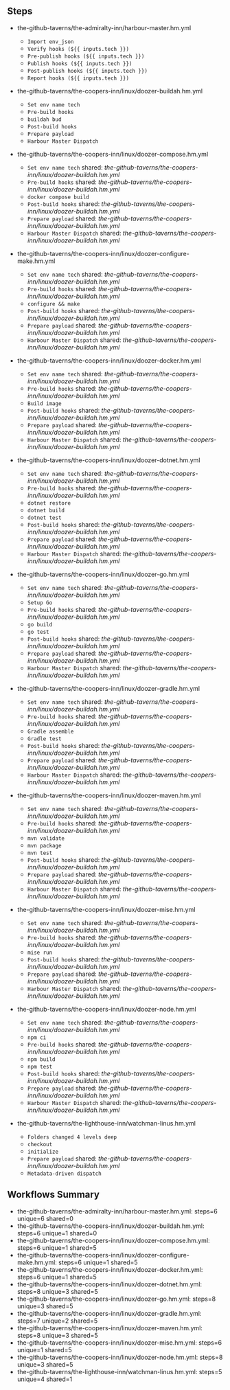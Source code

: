 
## Steps

- the-github-taverns/the-admiralty-inn/harbour-master.hm.yml
  - `Import env_json`
  - `Verify hooks (${{ inputs.tech }})`
  - `Pre-publish hooks (${{ inputs.tech }})`
  - `Publish hooks (${{ inputs.tech }})`
  - `Post-publish hooks (${{ inputs.tech }})`
  - `Report hooks (${{ inputs.tech }})`

- the-github-taverns/the-coopers-inn/linux/doozer-buildah.hm.yml
  - `Set env name tech`
  - `Pre-build hooks`
  - `buildah bud`
  - `Post-build hooks`
  - `Prepare payload`
  - `Harbour Master Dispatch`

- the-github-taverns/the-coopers-inn/linux/doozer-compose.hm.yml
  - `Set env name tech` shared: *the-github-taverns/the-coopers-inn/linux/doozer-buildah.hm.yml*
  - `Pre-build hooks` shared: *the-github-taverns/the-coopers-inn/linux/doozer-buildah.hm.yml*
  - `docker compose build`
  - `Post-build hooks` shared: *the-github-taverns/the-coopers-inn/linux/doozer-buildah.hm.yml*
  - `Prepare payload` shared: *the-github-taverns/the-coopers-inn/linux/doozer-buildah.hm.yml*
  - `Harbour Master Dispatch` shared: *the-github-taverns/the-coopers-inn/linux/doozer-buildah.hm.yml*

- the-github-taverns/the-coopers-inn/linux/doozer-configure-make.hm.yml
  - `Set env name tech` shared: *the-github-taverns/the-coopers-inn/linux/doozer-buildah.hm.yml*
  - `Pre-build hooks` shared: *the-github-taverns/the-coopers-inn/linux/doozer-buildah.hm.yml*
  - `configure && make`
  - `Post-build hooks` shared: *the-github-taverns/the-coopers-inn/linux/doozer-buildah.hm.yml*
  - `Prepare payload` shared: *the-github-taverns/the-coopers-inn/linux/doozer-buildah.hm.yml*
  - `Harbour Master Dispatch` shared: *the-github-taverns/the-coopers-inn/linux/doozer-buildah.hm.yml*

- the-github-taverns/the-coopers-inn/linux/doozer-docker.hm.yml
  - `Set env name tech` shared: *the-github-taverns/the-coopers-inn/linux/doozer-buildah.hm.yml*
  - `Pre-build hooks` shared: *the-github-taverns/the-coopers-inn/linux/doozer-buildah.hm.yml*
  - `Build image`
  - `Post-build hooks` shared: *the-github-taverns/the-coopers-inn/linux/doozer-buildah.hm.yml*
  - `Prepare payload` shared: *the-github-taverns/the-coopers-inn/linux/doozer-buildah.hm.yml*
  - `Harbour Master Dispatch` shared: *the-github-taverns/the-coopers-inn/linux/doozer-buildah.hm.yml*

- the-github-taverns/the-coopers-inn/linux/doozer-dotnet.hm.yml
  - `Set env name tech` shared: *the-github-taverns/the-coopers-inn/linux/doozer-buildah.hm.yml*
  - `Pre-build hooks` shared: *the-github-taverns/the-coopers-inn/linux/doozer-buildah.hm.yml*
  - `dotnet restore`
  - `dotnet build`
  - `dotnet test`
  - `Post-build hooks` shared: *the-github-taverns/the-coopers-inn/linux/doozer-buildah.hm.yml*
  - `Prepare payload` shared: *the-github-taverns/the-coopers-inn/linux/doozer-buildah.hm.yml*
  - `Harbour Master Dispatch` shared: *the-github-taverns/the-coopers-inn/linux/doozer-buildah.hm.yml*

- the-github-taverns/the-coopers-inn/linux/doozer-go.hm.yml
  - `Set env name tech` shared: *the-github-taverns/the-coopers-inn/linux/doozer-buildah.hm.yml*
  - `Setup Go`
  - `Pre-build hooks` shared: *the-github-taverns/the-coopers-inn/linux/doozer-buildah.hm.yml*
  - `go build`
  - `go test`
  - `Post-build hooks` shared: *the-github-taverns/the-coopers-inn/linux/doozer-buildah.hm.yml*
  - `Prepare payload` shared: *the-github-taverns/the-coopers-inn/linux/doozer-buildah.hm.yml*
  - `Harbour Master Dispatch` shared: *the-github-taverns/the-coopers-inn/linux/doozer-buildah.hm.yml*

- the-github-taverns/the-coopers-inn/linux/doozer-gradle.hm.yml
  - `Set env name tech` shared: *the-github-taverns/the-coopers-inn/linux/doozer-buildah.hm.yml*
  - `Pre-build hooks` shared: *the-github-taverns/the-coopers-inn/linux/doozer-buildah.hm.yml*
  - `Gradle assemble`
  - `Gradle test`
  - `Post-build hooks` shared: *the-github-taverns/the-coopers-inn/linux/doozer-buildah.hm.yml*
  - `Prepare payload` shared: *the-github-taverns/the-coopers-inn/linux/doozer-buildah.hm.yml*
  - `Harbour Master Dispatch` shared: *the-github-taverns/the-coopers-inn/linux/doozer-buildah.hm.yml*

- the-github-taverns/the-coopers-inn/linux/doozer-maven.hm.yml
  - `Set env name tech` shared: *the-github-taverns/the-coopers-inn/linux/doozer-buildah.hm.yml*
  - `Pre-build hooks` shared: *the-github-taverns/the-coopers-inn/linux/doozer-buildah.hm.yml*
  - `mvn validate`
  - `mvn package`
  - `mvn test`
  - `Post-build hooks` shared: *the-github-taverns/the-coopers-inn/linux/doozer-buildah.hm.yml*
  - `Prepare payload` shared: *the-github-taverns/the-coopers-inn/linux/doozer-buildah.hm.yml*
  - `Harbour Master Dispatch` shared: *the-github-taverns/the-coopers-inn/linux/doozer-buildah.hm.yml*

- the-github-taverns/the-coopers-inn/linux/doozer-mise.hm.yml
  - `Set env name tech` shared: *the-github-taverns/the-coopers-inn/linux/doozer-buildah.hm.yml*
  - `Pre-build hooks` shared: *the-github-taverns/the-coopers-inn/linux/doozer-buildah.hm.yml*
  - `mise run`
  - `Post-build hooks` shared: *the-github-taverns/the-coopers-inn/linux/doozer-buildah.hm.yml*
  - `Prepare payload` shared: *the-github-taverns/the-coopers-inn/linux/doozer-buildah.hm.yml*
  - `Harbour Master Dispatch` shared: *the-github-taverns/the-coopers-inn/linux/doozer-buildah.hm.yml*

- the-github-taverns/the-coopers-inn/linux/doozer-node.hm.yml
  - `Set env name tech` shared: *the-github-taverns/the-coopers-inn/linux/doozer-buildah.hm.yml*
  - `npm ci`
  - `Pre-build hooks` shared: *the-github-taverns/the-coopers-inn/linux/doozer-buildah.hm.yml*
  - `npm build`
  - `npm test`
  - `Post-build hooks` shared: *the-github-taverns/the-coopers-inn/linux/doozer-buildah.hm.yml*
  - `Prepare payload` shared: *the-github-taverns/the-coopers-inn/linux/doozer-buildah.hm.yml*
  - `Harbour Master Dispatch` shared: *the-github-taverns/the-coopers-inn/linux/doozer-buildah.hm.yml*

- the-github-taverns/the-lighthouse-inn/watchman-linus.hm.yml
  - `Folders changed 4 levels deep`
  - `checkout`
  - `initialize`
  - `Prepare payload` shared: *the-github-taverns/the-coopers-inn/linux/doozer-buildah.hm.yml*
  - `Metadata-driven dispatch`

## Workflows Summary
- the-github-taverns/the-admiralty-inn/harbour-master.hm.yml: steps=6 unique=6 shared=0
- the-github-taverns/the-coopers-inn/linux/doozer-buildah.hm.yml: steps=6 unique=1 shared=0
- the-github-taverns/the-coopers-inn/linux/doozer-compose.hm.yml: steps=6 unique=1 shared=5
- the-github-taverns/the-coopers-inn/linux/doozer-configure-make.hm.yml: steps=6 unique=1 shared=5
- the-github-taverns/the-coopers-inn/linux/doozer-docker.hm.yml: steps=6 unique=1 shared=5
- the-github-taverns/the-coopers-inn/linux/doozer-dotnet.hm.yml: steps=8 unique=3 shared=5
- the-github-taverns/the-coopers-inn/linux/doozer-go.hm.yml: steps=8 unique=3 shared=5
- the-github-taverns/the-coopers-inn/linux/doozer-gradle.hm.yml: steps=7 unique=2 shared=5
- the-github-taverns/the-coopers-inn/linux/doozer-maven.hm.yml: steps=8 unique=3 shared=5
- the-github-taverns/the-coopers-inn/linux/doozer-mise.hm.yml: steps=6 unique=1 shared=5
- the-github-taverns/the-coopers-inn/linux/doozer-node.hm.yml: steps=8 unique=3 shared=5
- the-github-taverns/the-lighthouse-inn/watchman-linus.hm.yml: steps=5 unique=4 shared=1
